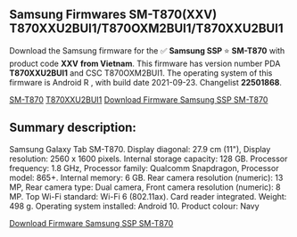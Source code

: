 <h2>Samsung Firmwares SM-T870(XXV) T870XXU2BUI1/T870OXM2BUI1/T870XXU2BUI1</h2>
Download the Samsung firmware for the ✅ <strong>Samsung SSP </strong> ⭐ <strong>SM-T870</strong> with product code <strong>XXV</strong> <strong> from Vietnam</strong>. This firmware has version number PDA <strong>T870XXU2BUI1</strong> and CSC T870OXM2BUI1. The operating system of this firmware is Android R , with build date 2021-09-23. Changelist <strong>22501868</strong>.


[SM-T870](https://samfirm.shop/samsung/model/SM-T870)
[T870XXU2BUI1](https://samfirm.shop/samsung/pda/T870XXU2BUI1)
[Download Firmware Samsung SSP SM-T870](https://samfirm.shop/samsung/firmware/459238)
<h2>Summary description:</h2>
<p>Samsung Galaxy Tab SM-T870. Display diagonal: 27.9 cm (11"), Display resolution: 2560 x 1600 pixels. Internal storage capacity: 128 GB. Processor frequency: 1.8 GHz, Processor family: Qualcomm Snapdragon, Processor model: 865+. Internal memory: 6 GB. Rear camera resolution (numeric): 13 MP, Rear camera type: Dual camera, Front camera resolution (numeric): 8 MP. Top Wi-Fi standard: Wi-Fi 6 (802.11ax). Card reader integrated. Weight: 498 g. Operating system installed: Android 10. Product colour: Navy</p>


[Download Firmware Samsung SSP SM-T870](https://samfirm.shop/samsung/firmware/459238)
